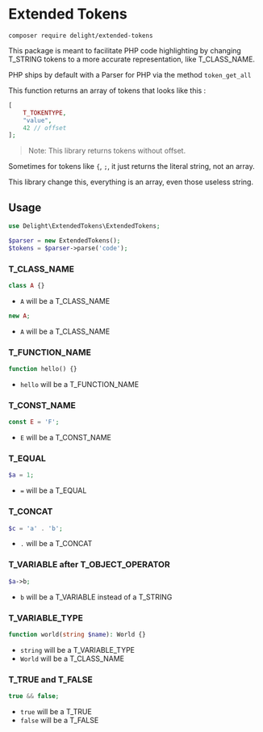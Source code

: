 # Extended Tokens

```
composer require delight/extended-tokens
```

This package is meant to facilitate PHP code highlighting by changing T_STRING tokens to a more accurate representation, like T_CLASS_NAME.

PHP ships by default with a Parser for PHP via the method `token_get_all`

This function returns an array of tokens that looks like this : 

```php
[
    T_TOKENTYPE,
    "value",
    42 // offset
];
```
> Note: This library returns tokens without offset.

Sometimes for tokens like `{`, `;`, it just returns the literal string, not an array. 

This library change this, everything is an array, even those useless string.

## Usage

```php
use Delight\ExtendedTokens\ExtendedTokens;

$parser = new ExtendedTokens();
$tokens = $parser->parse('code');
```

### T_CLASS_NAME
```php
class A {}
```
* `A` will be a T_CLASS_NAME

```php
new A;
```
* `A` will be a T_CLASS_NAME

### T_FUNCTION_NAME
```php
function hello() {}
```
* `hello` will be a T_FUNCTION_NAME

### T_CONST_NAME
```php
const E = 'F';
```
* `E` will be a T_CONST_NAME

### T_EQUAL
```php
$a = 1;
```
* `=` will be a T_EQUAL

### T_CONCAT
```php
$c = 'a' . 'b';

```
* `.` will be a T_CONCAT

### T_VARIABLE after T_OBJECT_OPERATOR
```php
$a->b;
```
* `b` will be a T_VARIABLE instead of a T_STRING

### T_VARIABLE_TYPE
```php
function world(string $name): World {}
```
* `string` will be a T_VARIABLE_TYPE
* `World` will be a T_CLASS_NAME

### T_TRUE and T_FALSE
```php
true && false;
```
* `true` will be a T_TRUE
* `false` will be a T_FALSE
